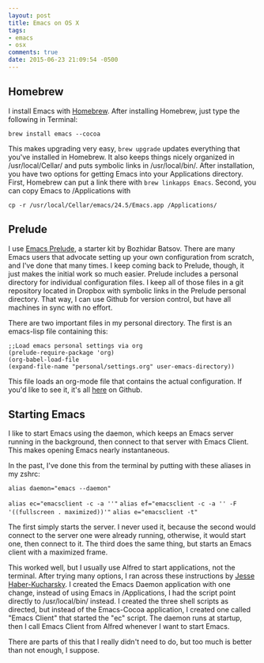 ```yaml
---
layout: post
title: Emacs on OS X
tags:
- emacs
- osx 
comments: true
date: 2015-06-23 21:09:54 -0500
---
```




## Homebrew ##

I install Emacs with [Homebrew](http://brew.sh). After installing Homebrew, just type the following in Terminal:

`brew install emacs --cocoa`

This makes upgrading very easy, `brew upgrade` updates everything that you've installed in Homebrew. It also keeps things nicely organized in /usr/local/Cellar/ and puts symbolic links in /usr/local/bin/. After installation, you have two options for getting Emacs into your Applications directory. First, Homebrew can put a link there with `brew linkapps Emacs`. Second, you can copy Emacs to /Applications with

`cp -r /usr/local/Cellar/emacs/24.5/Emacs.app /Applications/`

## Prelude ##

I use [Emacs Prelude](http://batsov.com/prelude/), a starter kit by Bozhidar Batsov. There are many Emacs users that advocate setting up your own configuration from scratch, and I've done that many times. I keep coming back to Prelude, though, it just makes the initial work so much easier. Prelude includes a personal directory for individual configuration files. I keep all of those files in a git repository located in Dropbox with symbolic links in the Prelude personal directory. That way, I can use Github for version control, but have all machines in sync with no effort.

There are two important files in my personal directory. The first is an emacs-lisp file containing this:

```
;;Load emacs personal settings via org
(prelude-require-package 'org)
(org-babel-load-file
(expand-file-name "personal/settings.org" user-emacs-directory))
```

This file loads an org-mode file that contains the actual configuration. If you'd like to see it, it's all [here](https://github.com/rlridenour/prelude-personal ) on Github.

## Starting Emacs ##

I like to start Emacs using the daemon, which keeps an Emacs server running in the background, then connect to that server with Emacs Client. This makes opening Emacs nearly instantaneous.

In the past, I've done this from the terminal by putting with these aliases in my zshrc:


`alias daemon="emacs --daemon"`

`alias ec="emacsclient -c -a ''"`
`alias ef="emacsclient -c -a '' -F '((fullscreen . maximized))'"`
`alias e="emacsclient -t"`


The first simply starts the server. I never used it, because the second would connect to the server one were already running, otherwise, it would start one, then connect to it. The third does the same thing, but starts an Emacs client with a maximized frame.

This worked well, but I usually use Alfred to start applications, not the terminal. After trying many options, I ran across these instructions by [Jesse Haber-Kucharsky](http://blog.haberkucharsky.com/tech/2015/01/26/emacs-on-osx.html ). I created the Emacs Daemon application with one change, instead of using Emacs in /Applications, I had the script point directly to /usr/local/bin/ instead. I created the three shell scripts as directed, but instead of the Emacs-Cocoa application, I created one called "Emacs Client" that started the "ec" script. The daemon runs at startup, then I call Emacs Client from Alfred whenever I want to start Emacs.

There are parts of this that I really didn't need to do, but too much is better than not enough, I suppose.


